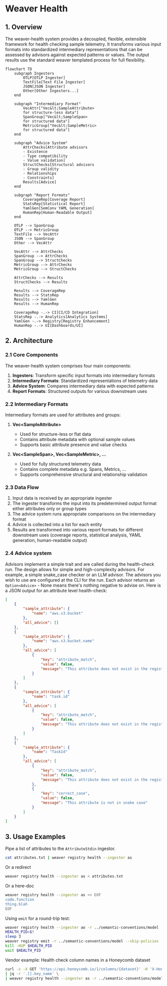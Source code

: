 # Weaver Health

## 1. Overview

The weaver-health system provides a decoupled, flexible, extensible framework for health checking sample telemetry. It transforms various input formats into standardized intermediary representations that can be assessed by advisors against expected patterns or values. The output results use the standard weaver templated process for full flexibility.

```mermaid
flowchart TD
    subgraph Ingesters
        OTLP[OTLP Ingester]
        TextFile[Text File Ingester]
        JSON[JSON Ingester]
        Other[Other Ingesters...]
    end
    
    subgraph "Intermediary Format"
        VecAttr["Vec&lt;SampleAttribute>
        for structure-less data"]
        SpanGroup["Vec&lt;SampleSpan>
        for structured data"]
        MetricGroup["Vec&lt;SampleMetric>
        for structured data"]
    end
    
    subgraph "Advice System"
        AttrChecks[Attribute advisors
        - Existence
        - Type compatibility
        - Value validation]
        StructChecks[Structural advisors
        - Group validity
        - Relationships
        - Constraints]
        Results[Advice]
    end
    
    subgraph "Report Formats"
        CoverageRep[Coverage Report]
        StatsRep[Statistical Report]
        YamlGen[SemConv YAML Generation]
        HumanRep[Human-Readable Output]
    end
    
    OTLP --> SpanGroup
    OTLP --> MetricGroup
    TextFile --> VecAttr
    JSON --> SpanGroup
    Other --> VecAttr
    
    VecAttr --> AttrChecks
    SpanGroup --> AttrChecks
    SpanGroup --> StructChecks
    MetricGroup --> AttrChecks
    MetricGroup --> StructChecks
    
    AttrChecks --> Results
    StructChecks --> Results
    
    Results --> CoverageRep
    Results --> StatsRep
    Results --> YamlGen
    Results --> HumanRep
    
    CoverageRep -.-> CI[CI/CD Integration]
    StatsRep -.-> Analytics[Analytics Systems]
    YamlGen -.-> Registry[Registry Enhancement]
    HumanRep -.-> UI[Dashboards/UI]
```

## 2. Architecture

### 2.1 Core Components

The weaver-health system comprises four main components:

1. **Ingesters**: Transform specific input formats into intermediary formats
2. **Intermediary Formats**: Standardized representations of telemetry data
3. **Advice System**: Compares intermediary data with expected patterns
4. **Report Formats**: Structured outputs for various downstream uses

### 2.2 Intermediary Formats

Intermediary formats are used for attributes and groups:

1. **Vec\<SampleAttribute\>**
   - Used for structure-less or flat data
   - Contains attribute metadata with optional sample values
   - Supports basic attribute presence and value checks

2. **Vec\<SampleSpan\>, Vec\<SampleMetric\>, ...**
   - Used for fully structured telemetry data
   - Contains complete metadata e.g. Spans, Metrics, ...
   - Supports comprehensive structural and relationship validation

### 2.3 Data Flow

1. Input data is received by an appropriate ingester
2. The ingester transforms the input into its predetermined output format either attributes only or group types
3. The advice system runs appropriate comparisons on the intermediary format
4. Advice is collected into a list for each entity
5. Results are transformed into various report formats for different downstream uses (coverage reports, statistical analysis, YAML generation, human-readable output)

### 2.4 Advice system

Advisors implement a simple trait and are called during the health-check run. The design allows for simple and high-complexity advisors. For example, a simple snake_case checker or an LLM advisor. The advisors you wish to use are configured at the CLI for the run. Each advisor returns an `Option<Advice>` - None means there's nothing negative to advise on. Here is a JSON output for an attribute level health-check:

```json
[
    {
        "sample_attribute": {
            "name": "aws.s3.bucket"
        },
        "all_advice": []
    },
    {
        "sample_attribute": {
            "name": "aws.s3.bucket.name"
        },
        "all_advice": [
            {
                "key": "attribute_match",
                "value": false,
                "message": "This attribute does not exist in the registry"
            }
        ]
    },
    {
        "sample_attribute": {
            "name": "task.id"
        },
        "all_advice": [
            {
                "key": "attribute_match",
                "value": false,
                "message": "This attribute does not exist in the registry"
            }
        ]
    },
    {
        "sample_attribute": {
            "name": "TaskId"
        },
        "all_advice": [
            {
                "key": "attribute_match",
                "value": false,
                "message": "This attribute does not exist in the registry"
            },
            {
                "key": "correct_case",
                "value": false,
                "message": "This attribute is not in snake case"
            }
        ]
    }
]
```

## 3. Usage Examples

Pipe a list of attributes to the `AttributeStdin` ingestor.

```sh
cat attributes.txt | weaver registry health --ingester as
```

Or a redirect

```sh
weaver registry health --ingester as < attributes.txt
```

Or a here-doc

```sh
weaver registry health --ingester as << EOF
code.function
thing.blah
EOF
```

Using `emit` for a round-trip test:

```sh
weaver registry health --ingester ao -r ../semantic-conventions/model --output ./outdir &
HEALTH_PID=$!
sleep 3
weaver registry emit -r ../semantic-conventions/model --skip-policies
kill -HUP $HEALTH_PID
wait $HEALTH_PID
```

Vendor example: Health check column names in a Honeycomb dataset

```sh
curl -s -X GET 'https://api.honeycomb.io/1/columns/{dataset}' -H 'X-Honeycomb-Team: {API_KEY}' \
| jq -r '.[].key_name' \
| weaver registry health --ingester as -r ../semantic-conventions/model
```

